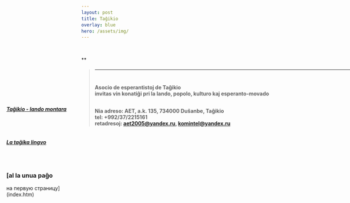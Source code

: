 ```yaml
---
layout: post
title: Taĝikio
overlay: blue
hero: /assets/img/
---
```




<div id="Layer1" style="Z-INDEX: 1; LEFT: 225px; WIDTH: 777px; POSITION: absolute; TOP: 206px; HEIGHT: 393px">

> # 
> 
> <div data-align="center">
> 
> ****
> 
> </div>
> 
>   
>   
> 
> # 
> 
> <div data-align="center">
> 
> **Asocio de esperantistoj de Taĝikio  
> invitas vin konatiĝi pri la lando, popolo, kulturo kaj
> esperanto-movado**
> 
> </div>
> 
> ## 
> 
> <div data-align="center">
> 
> **Nia adreso: AET, a.k. 135, 734000 Duŝanbe, Taĝikio  
> tel: +992/37/2215161  
> retadresoj: aet2005@yandex.ru, komintel@yandex.ru**
> 
> </div>
> 
>   

</div>

![](index.files/spacer.gif)

<div id="layer2" style="position: absolute; width: 199px; height: 25px; z-index: 2; left: 24px;
 top: 330px">

***<span lang="ru"> [Taĝikio - lando
montara](pritagxikio/prilalando.htm)</span>***

</div>

<div id="layer2" style="position: absolute; width: 199px; height: 25px; z-index: 2; left: 24px;
 top: 420px">

***<span lang="ru"> [La taĝika lingvo](tagxlingvo.htm) </span>***

</div>

<div id="layer2" style="position: absolute; width: 199px; height: 25px; z-index: 2; left: 24px;
 top: 500px">

***<span lang="ru"> </span>***

### [al la unua paĝo  
на первую страницу](index.htm)

</div>

**


